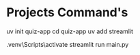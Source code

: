 # Projects Command's

uv init quiz-app
cd quiz-app
uv add streamlit

.venv\Scripts\activate
streamlit run main.py  